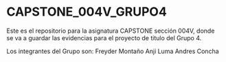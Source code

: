 # CAPSTONE_004V_GRUPO4
Este es el repositorio para la asignatura CAPSTONE sección 004V, donde se va a guardar las evidencias para el proyecto de titulo del Grupo 4.

Los integrantes del Grupo son:
Freyder Montaño
Anji Luma
Andres Concha
